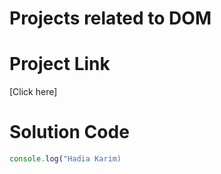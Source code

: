 # Projects related to DOM 

# Project Link 
[Click here]

# Solution Code
```JavaScript Project code
console.log("Hadia Karim)




```